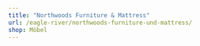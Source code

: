 ```yaml
---
title: "Northwoods Furniture & Mattress"
url: /eagle-river/northwoods-furniture-und-mattress/
shop: Möbel
---
```

